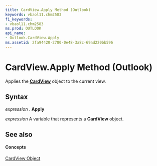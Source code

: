 ```yaml
---
title: CardView.Apply Method (Outlook)
keywords: vbaol11.chm2583
f1_keywords:
- vbaol11.chm2583
ms.prod: OUTLOOK
api_name:
- Outlook.CardView.Apply
ms.assetid: 2fa94420-2780-0e48-3a8c-69ad220bb596
---
```



# CardView.Apply Method (Outlook)

Applies the  **[CardView](cardview-object-outlook.md)** object to the current view.


## Syntax

 _expression_ . **Apply**

 _expression_ A variable that represents a **CardView** object.


## See also


#### Concepts


[CardView Object](cardview-object-outlook.md)

